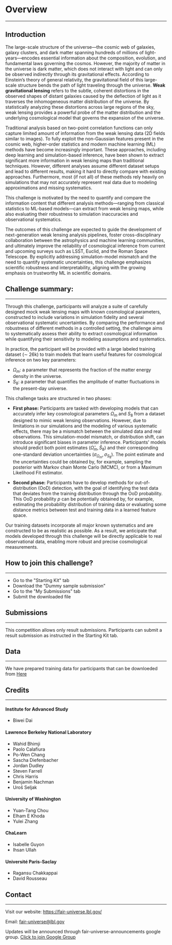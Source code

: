 # Overview 
*** 
## Introduction
The large-scale structure of the universe—the cosmic web of galaxies, galaxy clusters, and dark matter spanning hundreds of millions of light-years—encodes essential information about the composition, evolution, and fundamental laws governing the cosmos. However, the majority of matter in the universe is dark matter, which does not interact with light and can only be observed indirectly through its gravitational effects. According to Einstein’s theory of general relativity, the gravitational field of this large-scale structure bends the path of light traveling through the universe. **Weak gravitational lensing** refers to the subtle, coherent distortions in the observed shapes of distant galaxies caused by the deflection of light as it traverses the inhomogeneous matter distribution of the universe. By statistically analyzing these distortions across large regions of the sky, weak lensing provides a powerful probe of the matter distribution and the underlying cosmological model that governs the expansion of the universe.

Traditional analysis based on two-point correlation functions can only capture limited amount of information from the weak lensing data (2D fields similar to images). To fully exploit the non-Gaussian features present in the cosmic web, higher-order statistics and modern machine learning (ML) methods have become increasingly important. These approaches, including deep learning and simulation-based inference, have been shown to extract significant more information in weak lensing maps than traditional techniques. However, different analyses assume different dataset setups and lead to different results, making it hard to directly compare with existing approaches. Furthermore, most (if not all) of these methods rely heavily on simulations that may not accurately represent real data due to modeling approximations and missing systematics. 


This challenge is motivated by the need to quantify and compare the information content that different analysis methods—ranging from classical statistics to ML-based models—can extract from weak lensing maps, while also evaluating their robustness to simulation inaccuracies and observational systematics.



The outcomes of this challenge are expected to guide the development of next-generation weak lensing analysis pipelines, foster cross-disciplinary collaboration between the astrophysics and machine learning communities, and ultimately improve the reliability of cosmological inference from current and upcoming surveys such as LSST, Euclid, and the Roman Space Telescope. By explicitly addressing simulation-model mismatch and the need to quantify systematic uncertainties, this challenge emphasizes scientific robustness and interpretability, aligning with the growing emphasis on trustworthy ML in scientific domains.


## Challenge summary: 
***
Through this challenge, participants will analyze a suite of carefully designed mock weak lensing maps with known cosmological parameters, constructed to include variations in simulation fidelity and several observational systematic uncertainties. By comparing the performance and robustness of different methods in a controlled setting, the challenge aims to systematically assess their ability to extract cosmological information while quantifying their sensitivity to modeling assumptions and systematics.

In practice, the participant will be provided with a large labeled training dataset ($\sim$ 26k) to train models that learn useful features for cosmological inference on two key parameters:
- $\Omega_m$: a parameter that represents the fraction of the matter energy density in the universe.
- $S_8$: a parameter that quantifies the amplitude of matter fluctuations in the present-day universe.

This challenge tasks are structured in two phases:
- **First phase:** 
Participants are tasked with developing models that can accurately infer key cosmological parameters $\Omega_m$ and $S_8$ from a dataset designed to mimic weak lensing observations. However, due to limitations in our simulations and the modeling of various systematic effects, there may be a mismatch between the simulated data and real observations. This simulation-model mismatch, or distribution shift, can introduce significant biases in parameter inference. 
Participants' models should predict both point estimates $(\hat{\Omega}_m, \hat{S}_8)$ and their corresponding one-standard deviation uncertainties $(\sigma_{\Omega_m},\sigma_{S_8})$. 
The point estimate and the uncertainties could be obtained by, for example, sampling the posterior with Markov chain Monte Carlo (MCMC), or from a Maximum Likelihood Fit estimator. 

- **Second phase:** 
Participants have to develop methods for out-of-distribution (OoD) detection, with the goal of identifying the test data that deviates from the training distribution through the OoD probability. 
This OoD probability $p$ can be potentially obtained by, for example, estimating the probability distribution of training data or evaluating some distance metrics between test and training data in a learned feature space.

Our training datasets incorporate all major known systematics and are constructed to be as realistic as possible. As a result, we anticipate that models developed through this challenge will be directly applicable to real observational data, enabling more robust and precise cosmological measurements.


## How to join this challenge?
***
- Go to the "Starting Kit" tab
- Download the "Dummy sample submission"
- Go to the "My Submissions" tab
- Submit the downloaded file


## Submissions
***
This competition allows only result submissions. Participants can submit a result submission as instructed in the Starting Kit tab.

## Data
***
We have prepared training data for participants that can be downloeded from [Here](https://www.codabench.org/datasets/download/c99c803a-450a-4e51-b5dc-133686258428/)


## Credits
***
#### Institute for Advanced Study
- Biwei Dai 

#### Lawrence Berkeley National Laboratory 
- Wahid Bhimji
- Paolo Calafiura
- Po-Wen Chang
- Sascha Diefenbacher
- Jordan Dudley
- Steven Farrell
- Chris Harris
- Benjamin Nachman
- Uroš Seljak


#### University of Washington
- Yuan-Tang Chou
- Elham E Khoda
- Yulei Zhang

#### ChaLearn
- Isabelle Guyon
- Ihsan Ullah

#### Université Paris-Saclay
- Ragansu Chakkappai
- David Rousseau



## Contact
***
Visit our website: https://fair-universe.lbl.gov/

Email: fair-universe@lbl.gov

Updates will be announced through fair-universe-announcements google group. [Click to join Google Group](https://groups.google.com/u/0/a/lbl.gov/g/Fair-Universe-Announcements/)